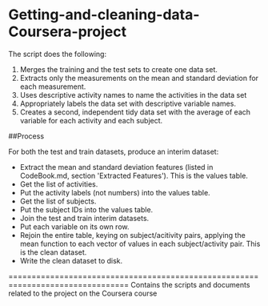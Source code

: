 Getting-and-cleaning-data-Coursera-project
==========================================

The script does the following:
1. Merges the training and the test sets to create one data set.
2. Extracts only the measurements on the mean and standard deviation for each measurement. 
3. Uses descriptive activity names to name the activities in the data set
4. Appropriately labels the data set with descriptive variable names. 
5. Creates a second, independent tidy data set with the average of each variable for each activity and each subject. 

##Process

For both the test and train datasets, produce an interim dataset:
* Extract the mean and standard deviation features (listed in CodeBook.md, section 'Extracted Features'). This is the values table.
* Get the list of activities.
* Put the activity labels (not numbers) into the values table.
* Get the list of subjects.
* Put the subject IDs into the values table.
* Join the test and train interim datasets.
* Put each variable on its own row.
* Rejoin the entire table, keying on subject/acitivity pairs, applying the mean function to each vector of values in each subject/activity pair. This is the clean dataset.
* Write the clean dataset to disk.

================================================================================
Contains the scripts and documents related to the project on the Coursera course
